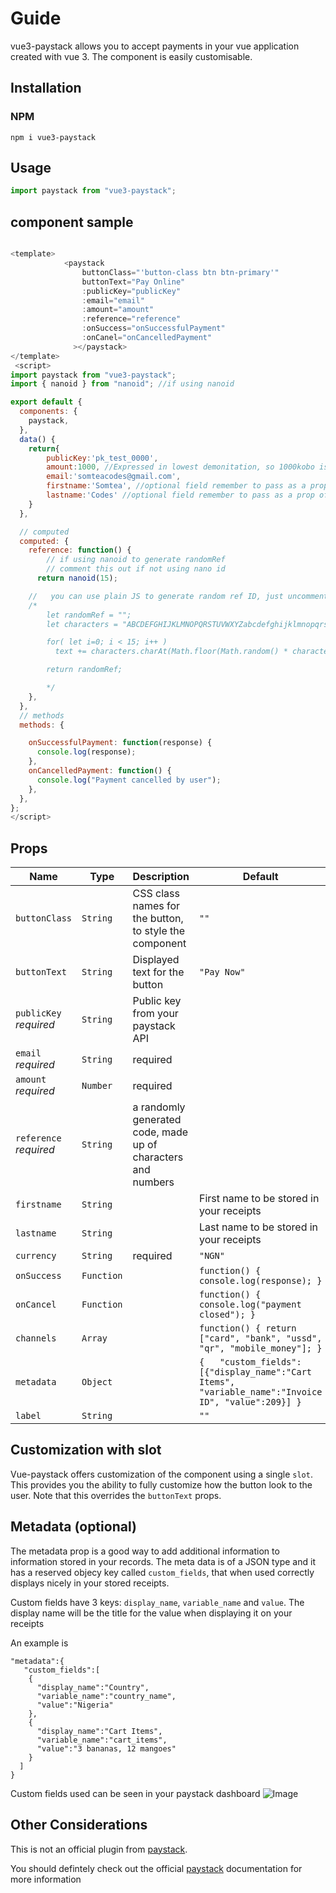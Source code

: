 # Guide

vue3-paystack allows you to accept payments in your vue application created with vue 3.
The component is easily customisable.

## Installation

### NPM

```npm
npm i vue3-paystack
```

## Usage

```javascript
import paystack from "vue3-paystack";
```

## component sample

```javascript

<template>
            <paystack
                buttonClass="'button-class btn btn-primary'"
                buttonText="Pay Online"
                :publicKey="publicKey"
                :email="email"
                :amount="amount"
                :reference="reference"
                :onSuccess="onSuccessfulPayment"
                :onCanel="onCancelledPayment"
              ></paystack>
</template>
 <script>
import paystack from "vue3-paystack";
import { nanoid } from "nanoid"; //if using nanoid

export default {
  components: {
    paystack,
  },
  data() {
    return{
        publicKey:'pk_test_0000',
        amount:1000, //Expressed in lowest demonitation, so 1000kobo is equivalent to 10Naira
        email:'somteacodes@gmail.com',
        firstname:'Somtea', //optional field remember to pass as a prop of firstname if needed
        lastname:'Codes' //optional field remember to pass as a prop of lastname if needed
    }
  },

  // computed
  computed: {
    reference: function() {
        // if using nanoid to generate randomRef
        // comment this out if not using nano id
      return nanoid(15);

    //   you can use plain JS to generate random ref ID, just uncomment this section if you
    /*
        let randomRef = "";
        let characters = "ABCDEFGHIJKLMNOPQRSTUVWXYZabcdefghijklmnopqrstuvwxyz0123456789";

        for( let i=0; i < 15; i++ )
          text += characters.charAt(Math.floor(Math.random() * characters.length));

        return randomRef;

        */
    },
  },
  // methods
  methods: {

    onSuccessfulPayment: function(response) {
      console.log(response);
    },
    onCancelledPayment: function() {
      console.log("Payment cancelled by user");
    },
  },
};
</script>

```

## Props

| Name                   | Type       | Description                                                  | Default                                                                 |
| ---------------------- | ---------- | ------------------------------------------------------------ | ----------------------------------------------------------------------- |
| `buttonClass`          | `String`   | CSS class names for the button, to style the component       | `""`                                                                    |
| `buttonText`           | `String`   | Displayed text for the button                                | `"Pay Now"`                                                             |
| `publicKey` _required_ | `String`   | Public key from your paystack API                            |                                                                         |
| `email` _required_     | `String`   | required                                                     |  
| `amount` _required_    | `Number`   | required                                                     |                                                                         |
| `reference` _required_ | `String`   | a randomly generated code, made up of characters and numbers |                                                                         |
| `firstname`             | `String`   |      | First name to be stored in your receipts|
| `lastname`             | `String`   |      | Last name to be stored in your receipts|
| `currency`             | `String`   | required                                                     | `"NGN"`                                                                 |
| `onSuccess`            | `Function` |                                                              | `function() { console.log(response); }`                                 |
| `onCancel`             | `Function` |                                                              | `function() { console.log("payment closed"); }`                         |
| `channels`             | `Array`    |                                                              | `function() { return ["card", "bank", "ussd", "qr", "mobile_money"]; }` |
| `metadata`             | `Object`   |                                                              | `{   "custom_fields":[{"display_name":"Cart Items",  "variable_name":"Invoice ID", "value":209}] }`                                             |
| `label`                | `String`   |                                                              | `""`                                                                    |

## Customization with slot

Vue-paystack offers customization of the component using a single `slot`. This provides you the ability to fully customize how the button look to the user. Note that this overrides the `buttonText` props.

## Metadata (optional)

The metadata prop is a good way to add additional information to information stored in your records.
The meta data is of a JSON type and it has a reserved objecy key called `custom_fields`, that when used correctly displays nicely in your stored receipts.

Custom fields have 3 keys: `display_name`, `variable_name` and `value`.
The display name will be the title for the value when displaying it on your receipts

An example is

```
"metadata":{
   "custom_fields":[
    {
      "display_name":"Country",
      "variable_name":"country_name",
      "value":"Nigeria"
    },
    {
      "display_name":"Cart Items",
      "variable_name":"cart_items",
      "value":"3 bananas, 12 mangoes"
    }
  ]
}

```

Custom fields used can be seen in your paystack dashboard
![Image](/images/metadata.png)

<!-- ## Data

| Name              | Type      | Description | Initial value |
| ----------------- | --------- | ----------- | ------------- |
| `hasScriptLoaded` | `boolean` |             | `false`       |

## Methods

### mountScript()

**Syntax**

```typescript
async mountScript(): Promise<unknown>
```

### payWithPaystack()

**Syntax**

```typescript
payWithPaystack(): void
``` -->

## Other Considerations

This is not an official plugin from [paystack](https://paystack.com/).

You should defintely check out the official [paystack](https://paystack.com/developers) documentation for more information
